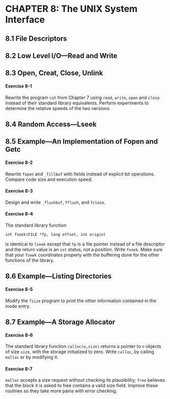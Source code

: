 # CHAPTER 8: The UNIX System Interface

## 8.1 File Descriptors

## 8.2 Low Level I/O—Read and Write

## 8.3 Open, Creat, Close, Unlink

#### Exercise 8-1

Rewrite the program `cat` from Chapter 7 using `read`, `write`, `open` and `close` instead of their standard library equivalents. Perform experiments to determine the relative speeds of the two versions.

## 8.4 Random Access—Lseek

## 8.5 Example—An Implementation of Fopen and Getc

#### Exercise 8-2

Rewrite `fopen` and `_fillbuf` with fields instead of explicit bit operations. Compare code size and execution speed.

#### Exercise 8-3

Design and write `_flushbuf`, `fflush`, and `fclose`.

#### Exercise 8-4

The standard library function

```
int fseek(FILE *fp, long offset, int origin)
```

is identical to `lseek` except that `fp` is a file pointer instead of a file descriptor and the return value is an `int` status, not a position. Write `fseek`. Make sure that your `fseek` coordinates properly with the buffering done for the other functions of the library.

## 8.6 Example—Listing Directories

#### Exercise 8-5

Modify the `fsize` program to print the other information contained in the inode entry.

## 8.7 Example—A Storage Allocator

#### Exercise 8-6

The standard library function `calloc(n,size)` returns a pointer to `n` objects of size `size`, with the storage initialized to zero. Write `calloc`, by calling `malloc` or by modifying it.

#### Exercise 8-7

`malloc` accepts a size request without checking its plausibility; `free` believes that the block it is asked to free contains a valid size field. Improve these routines so they take more pains with error checking.
